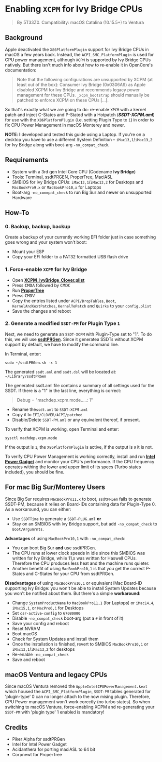 # Enabling `XCPM` for Ivy Bridge CPUs
> By 5T33Z0. Compatibility: macOS Catalina (10.15.5+) to Ventura

## Background
Apple deactivated the `X86PlatformPlugin` support for Ivy Bridge CPUs in macOS a few years back. Instead, the `ACPI_SMC_PlatformPlugin` is used for CPU power management, although `XCPM` is supported by Ivy Bridge CPUs natively. But there isn't much info about how to re-enable it in OpenCore's documentation:

>Note that the following configurations are unsupported by XCPM (at least out of the box): Consumer Ivy Bridge (0x0306A9) as Apple disabled XCPM for Ivy Bridge and recommends legacy power management for these CPUs. `_xcpm_bootstrap` should manually be patched to enforce XCPM on these CPUs […].

So that's exactly what we are going to do: re-enable `XPCM` with a kernel patch and inject C-States and P-Stated with a Hotpatch (***SSDT-XCPM.aml***) for use with the `X86PlatformPlugin` (i.e. setting Plugin Type to `1`) in order to fix CPU Power Management in macOS Monterey and newer.

**NOTE**: I developed and tested this guide using a Laptop. If you're on a desktop you have to use a different System Definition – `iMac13,1`/`iMac13,2` for Ivy Bridge along with boot-arg `-no_compat_check`.

## Requirements

* System with a 3rd gen Intel Core CPU (Codename **Ivy Bridge**)
* Tools: Terminal, ssdtPRGEN, ProperTree, MaciASL
* SMBIOS for Ivy Bridge CPUs: `iMac13,1`/`iMac13,2` for Desktops and `MacBookPro9,x` or `MacBookPro10,x` for Laptops
* Boot-arg `-no_conmpat_check` to run Big Sur and newer on unsupported Hardware

## How-To

### 0. Backup, backup, backup
Create a backup of your currently working EFI folder just in case something goes wrong and your system won't boot:

* Mount your ESP 
* Copy your EFI folder to a FAT32 formatted USB flash drive 

### 1. Force-enable `XCPM` for Ivy Bridge

* Open [**XCPM_IvyBridge_Clover.plist**](https://raw.githubusercontent.com/5T33Z0/Clover-Crate/main/ACPI/Xtra_Enabling_XCPM_on_Ivy_Bridge_CPUs/XCPM_IvyBridge_Clover.plist)
* Press <kbd>CMD</kbd><kbd>A</kbd> followed by <kbd>CMD</kbd><kbd>C</kbd>
* Run [**ProperTree**](https://github.com/corpnewt/ProperTree)
* Press <kbd>CMD</kbd><kbd>V</kbd>
* Copy the entries listed under `ACPI/DropTables`, `Boot`, `KernelAndKextPatches`, `KernelToPatch` and `Quirks` to your `config.plist`
* Save the changes and reboot

### 2. Generate a modified `SSDT-PM` for Plugin Type `1`

Next, we need to generate an `SSDT-XCPM` with Plugin-Type set to "1". To do this, we will use [**ssdtPRGen**](https://github.com/Piker-Alpha/ssdtPRGen.sh). Since it generatea SSDTs without XCPM support by default, we have to modify the command line. 

In Terminal, enter: 

```shell
sudo ~/ssdtPRGen.sh -x 1
```

The generated `ssdt.aml` and `ssdt.dsl` will be located at: `~/Library/ssdtPRGen`

The generated ssdt.aml file contains a summary of all settings used for the SSDT. If there is a "1" in the last line, everything is correct:

> Debug = "machdep.xcpm.mode.....: 1"

- Rename the`ssdt.aml` to `SSDT-XCPM.aml`
- Copy it to `EFI/CLOVER/ACPI/patched`
- Disable/Delete `SSDT-PM.aml` or any equivalent thereof, if present.

To verify that XCPM is working, open Terminal and enter: 

```shell
sysctl machdep.xcpm.mode
```

If the output is `1`, the `X86PlatformPlugin` is active, if the output is `0` it is not.

To verify CPU Power Management is working correctly, install and run [**Intel Power Gadget**](https://www.intel.com/content/www/us/en/developer/articles/tool/power-gadget.html) and monitor your CPU's performance. If the CPU frequency operates withing the lower and upper limit of its specs (Turbo states included), you should be fine.

## For mac Big Sur/Monterey Users
Since Big Sur requires `MacBookPro11,x` to boot, `ssdtPRGen` fails to generate SSDT-PM, because it relies on Board-IDs containing data for Plugin-Type 0. As a workaround, you can either:

* Use `SSDTTime` to generate a `SSDT-PLUG.aml` **or** 
* Stay on an SMBIOS with Ivy Bridge support, but add `-no_compat_check` to `Boot/Argumrnts`.

**Advantages** of using `MacBookPro10,1` with `-no_compat_check`:

- You can boot Big Sur **and** use ssdtPRGen. 
- The CPU runs at lower clock speeds in idle since this SMBIOS was written for Ivy Bridge, while 11,x was written for Haswell CPUs. Therefore the CPU produces less heat and the machine runs quieter.
- Another benefit of using `MacBookPro10,1` is that you get the correct P-States and C-States for your CPU from ssdtPRGen.

**Disadvantages** of using `MacBookPro10,1` or equivalent iMac Board-ID supporting Ivy Bridge: you won't be able to install System Updates because you won't be notified about them. But there's a simple **workaround**:

- Change `SystemProductName` to `MacBookPro11,1` (for Laptops) or `iMac14,4`, `iMac15,1`, or `MacPro6,1` for Desktops 
- Set `csr-active-config` to `67080000`
- Disable `-no_compat_check` boot-arg (put a `#` in front of it)
- Save your config and reboot
- Reset NVRAM
- Boot macOS
- Check for System Updates and install them
- Once the installation is finished, revert to SMBIOS `MacBookPro10,1` or `iMac13,1`/`iMac13,2` for desktops
- Re-enable `-no_compat_check`
- Save and reboot

## macOS Ventura and legacy CPUs

Since macOS Ventura removed the `AppleIntelCPUPowerManagement.kext` which housed the `ACPI_SMC_PlatformPlugin`, `SSDT-PM` tables generated for 'plugin-type' 0 can no longer attach to the now mising plugin. Therefore, CPU Power management won't work corectly (no turbo states). So when switching to macOS Ventura, force-enabling XCPM and re-generating your `SSDT-PM` with 'plugin type' 1 enabled is mandatory!

## Credits
- Piker Alpha for ssdtPRGen
- Intel for Intel Power Gadget
- Acidanthera for porting maciASL to 64 bit
- Corpnewt for ProperTree
